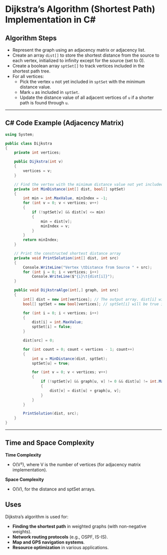 # Dijkstra’s Algorithm (Shortest Path) Implementation in C#

## Algorithm Steps

- Represent the graph using an adjacency matrix or adjacency list.
- Create an array `dist[]` to store the shortest distance from the source to each vertex, initialized to infinity except for the source (set to 0).
- Create a boolean array `sptSet[]` to track vertices included in the shortest path tree.
- For all vertices:
  - Pick the vertex `u` not yet included in `sptSet` with the minimum distance value.
  - Mark `u` as included in `sptSet`.
  - Update the distance value of all adjacent vertices of `u` if a shorter path is found through `u`.

---

## C# Code Example (Adjacency Matrix)

```csharp
using System;

public class Dijkstra
{
    private int vertices;

    public Dijkstra(int v)
    {
        vertices = v;
    }

    // Find the vertex with the minimum distance value not yet included in sptSet
    private int MinDistance(int[] dist, bool[] sptSet)
    {
        int min = int.MaxValue, minIndex = -1;
        for (int v = 0; v < vertices; v++)
        {
            if (!sptSet[v] && dist[v] <= min)
            {
                min = dist[v];
                minIndex = v;
            }
        }
        return minIndex;
    }

    // Print the constructed shortest distance array
    private void PrintSolution(int[] dist, int src)
    {
        Console.WriteLine("Vertex \tDistance from Source " + src);
        for (int i = 0; i < vertices; i++)
            Console.WriteLine($"{i}\t{dist[i]}");
    }

    public void DijkstraAlgo(int[,] graph, int src)
    {
        int[] dist = new int[vertices]; // The output array. dist[i] will hold the shortest distance from src to i
        bool[] sptSet = new bool[vertices]; // sptSet[i] will be true if vertex i is included in shortest path tree

        for (int i = 0; i < vertices; i++)
        {
            dist[i] = int.MaxValue;
            sptSet[i] = false;
        }

        dist[src] = 0;

        for (int count = 0; count < vertices - 1; count++)
        {
            int u = MinDistance(dist, sptSet);
            sptSet[u] = true;

            for (int v = 0; v < vertices; v++)
            {
                if (!sptSet[v] && graph[u, v] != 0 && dist[u] != int.MaxValue && dist[u] + graph[u, v] < dist[v])
                {
                    dist[v] = dist[u] + graph[u, v];
                }
            }
        }

        PrintSolution(dist, src);
    }
}
```

---

## Time and Space Complexity

**Time Complexity**

- O(V²), where V is the number of vertices (for adjacency matrix implementation).

**Space Complexity**

- O(V), for the distance and sptSet arrays.

## Uses

Dijkstra’s algorithm is used for:

- **Finding the shortest path** in weighted graphs (with non-negative weights).
- **Network routing protocols** (e.g., OSPF, IS-IS).
- **Map and GPS navigation systems**.
- **Resource optimization** in various applications.
